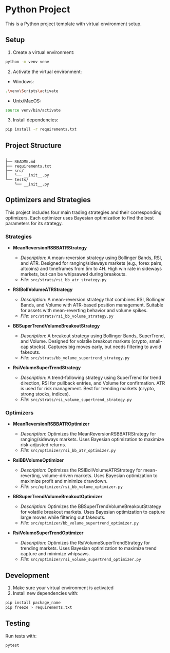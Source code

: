 # Python Project

This is a Python project template with virtual environment setup.

## Setup

1. Create a virtual environment:
```bash
python -m venv venv
```

2. Activate the virtual environment:
- Windows:
```bash
.\venv\Scripts\activate
```
- Unix/MacOS:
```bash
source venv/bin/activate
```

3. Install dependencies:
```bash
pip install -r requirements.txt
```

## Project Structure

```
.
├── README.md
├── requirements.txt
├── src/
│   └── __init__.py
└── tests/
    └── __init__.py
```

## Optimizers and Strategies

This project includes four main trading strategies and their corresponding optimizers. Each optimizer uses Bayesian optimization to find the best parameters for its strategy.

### Strategies

- **MeanReversionRSBBATRStrategy**
  - *Description*: A mean-reversion strategy using Bollinger Bands, RSI, and ATR. Designed for ranging/sideways markets (e.g., forex pairs, altcoins) and timeframes from 5m to 4H. High win rate in sideways markets, but can be whipsawed during breakouts.
  - *File*: `src/strats/rsi_bb_atr_strategy.py`

- **RSIBollVolumeATRStrategy**
  - *Description*: A mean-reversion strategy that combines RSI, Bollinger Bands, and Volume with ATR-based position management. Suitable for assets with mean-reverting behavior and volume spikes.
  - *File*: `src/strats/rsi_bb_volume_strategy.py`

- **BBSuperTrendVolumeBreakoutStrategy**
  - *Description*: A breakout strategy using Bollinger Bands, SuperTrend, and Volume. Designed for volatile breakout markets (crypto, small-cap stocks). Captures big moves early, but needs filtering to avoid fakeouts.
  - *File*: `src/strats/bb_volume_supertrend_strategy.py`

- **RsiVolumeSuperTrendStrategy**
  - *Description*: A trend-following strategy using SuperTrend for trend direction, RSI for pullback entries, and Volume for confirmation. ATR is used for risk management. Best for trending markets (crypto, strong stocks, indices).
  - *File*: `src/strats/rsi_volume_supertrend_strategy.py`

### Optimizers

- **MeanReversionRSBBATROptimizer**
  - *Description*: Optimizes the MeanReversionRSBBATRStrategy for ranging/sideways markets. Uses Bayesian optimization to maximize risk-adjusted returns.
  - *File*: `src/optimizer/rsi_bb_atr_optimizer.py`

- **RsiBBVolumeOptimizer**
  - *Description*: Optimizes the RSIBollVolumeATRStrategy for mean-reverting, volume-driven markets. Uses Bayesian optimization to maximize profit and minimize drawdown.
  - *File*: `src/optimizer/rsi_bb_volume_optimizer.py`

- **BBSuperTrendVolumeBreakoutOptimizer**
  - *Description*: Optimizes the BBSuperTrendVolumeBreakoutStrategy for volatile breakout markets. Uses Bayesian optimization to capture large moves while filtering out fakeouts.
  - *File*: `src/optimizer/bb_volume_supertrend_optimizer.py`

- **RsiVolumeSuperTrendOptimizer**
  - *Description*: Optimizes the RsiVolumeSuperTrendStrategy for trending markets. Uses Bayesian optimization to maximize trend capture and minimize whipsaws.
  - *File*: `src/optimizer/rsi_volume_supertrend_optimizer.py`

## Development

1. Make sure your virtual environment is activated
2. Install new dependencies with:
```bash
pip install package_name
pip freeze > requirements.txt
```

## Testing

Run tests with:
```bash
pytest
``` 